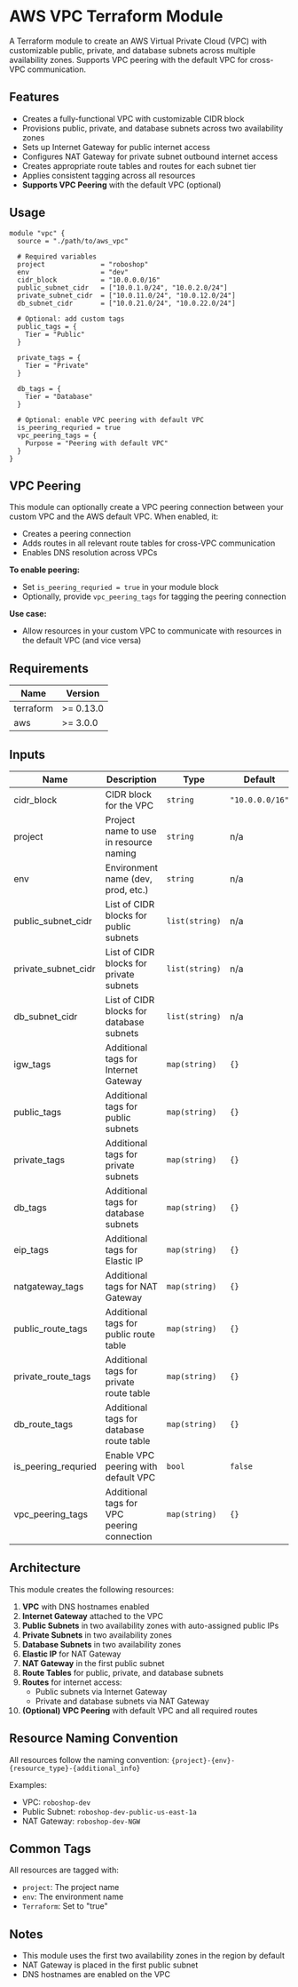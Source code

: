 # AWS VPC Terraform Module

A Terraform module to create an AWS Virtual Private Cloud (VPC) with customizable public, private, and database subnets across multiple availability zones. Supports VPC peering with the default VPC for cross-VPC communication.

## Features

- Creates a fully-functional VPC with customizable CIDR block
- Provisions public, private, and database subnets across two availability zones
- Sets up Internet Gateway for public internet access
- Configures NAT Gateway for private subnet outbound internet access
- Creates appropriate route tables and routes for each subnet tier
- Applies consistent tagging across all resources
- **Supports VPC Peering** with the default VPC (optional)

## Usage

```hcl
module "vpc" {
  source = "./path/to/aws_vpc"

  # Required variables
  project              = "roboshop"
  env                  = "dev"
  cidr_block           = "10.0.0.0/16"
  public_subnet_cidr   = ["10.0.1.0/24", "10.0.2.0/24"]
  private_subnet_cidr  = ["10.0.11.0/24", "10.0.12.0/24"]
  db_subnet_cidr       = ["10.0.21.0/24", "10.0.22.0/24"]

  # Optional: add custom tags
  public_tags = {
    Tier = "Public"
  }
  
  private_tags = {
    Tier = "Private"
  }
  
  db_tags = {
    Tier = "Database"
  }

  # Optional: enable VPC peering with default VPC
  is_peering_requried = true
  vpc_peering_tags = {
    Purpose = "Peering with default VPC"
  }
}
```

## VPC Peering

This module can optionally create a VPC peering connection between your custom VPC and the AWS default VPC. When enabled, it:
- Creates a peering connection
- Adds routes in all relevant route tables for cross-VPC communication
- Enables DNS resolution across VPCs

**To enable peering:**
- Set `is_peering_requried = true` in your module block
- Optionally, provide `vpc_peering_tags` for tagging the peering connection

**Use case:**
- Allow resources in your custom VPC to communicate with resources in the default VPC (and vice versa)

## Requirements

| Name | Version |
|------|---------|
| terraform | >= 0.13.0 |
| aws | >= 3.0.0 |

## Inputs

| Name | Description | Type | Default | Required |
|------|-------------|------|---------|:--------:|
| cidr_block | CIDR block for the VPC | `string` | `"10.0.0.0/16"` | no |
| project | Project name to use in resource naming | `string` | n/a | yes |
| env | Environment name (dev, prod, etc.) | `string` | n/a | yes |
| public_subnet_cidr | List of CIDR blocks for public subnets | `list(string)` | n/a | yes |
| private_subnet_cidr | List of CIDR blocks for private subnets | `list(string)` | n/a | yes |
| db_subnet_cidr | List of CIDR blocks for database subnets | `list(string)` | n/a | yes |
| igw_tags | Additional tags for Internet Gateway | `map(string)` | `{}` | no |
| public_tags | Additional tags for public subnets | `map(string)` | `{}` | no |
| private_tags | Additional tags for private subnets | `map(string)` | `{}` | no |
| db_tags | Additional tags for database subnets | `map(string)` | `{}` | no |
| eip_tags | Additional tags for Elastic IP | `map(string)` | `{}` | no |
| natgateway_tags | Additional tags for NAT Gateway | `map(string)` | `{}` | no |
| public_route_tags | Additional tags for public route table | `map(string)` | `{}` | no |
| private_route_tags | Additional tags for private route table | `map(string)` | `{}` | no |
| db_route_tags | Additional tags for database route table | `map(string)` | `{}` | no |
| is_peering_requried | Enable VPC peering with default VPC | `bool` | `false` | no |
| vpc_peering_tags | Additional tags for VPC peering connection | `map(string)` | `{}` | no |

## Architecture

This module creates the following resources:

1. **VPC** with DNS hostnames enabled
2. **Internet Gateway** attached to the VPC
3. **Public Subnets** in two availability zones with auto-assigned public IPs
4. **Private Subnets** in two availability zones
5. **Database Subnets** in two availability zones
6. **Elastic IP** for NAT Gateway
7. **NAT Gateway** in the first public subnet
8. **Route Tables** for public, private, and database subnets
9. **Routes** for internet access:
   - Public subnets via Internet Gateway
   - Private and database subnets via NAT Gateway
10. **(Optional) VPC Peering** with default VPC and all required routes

## Resource Naming Convention

All resources follow the naming convention: `{project}-{env}-{resource_type}-{additional_info}`

Examples:
- VPC: `roboshop-dev`
- Public Subnet: `roboshop-dev-public-us-east-1a`
- NAT Gateway: `roboshop-dev-NGW`

## Common Tags

All resources are tagged with:
- `project`: The project name
- `env`: The environment name 
- `Terraform`: Set to "true"

## Notes

- This module uses the first two availability zones in the region by default
- NAT Gateway is placed in the first public subnet
- DNS hostnames are enabled on the VPC
